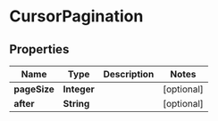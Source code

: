 

# CursorPagination


## Properties

| Name | Type | Description | Notes |
|------------ | ------------- | ------------- | -------------|
|**pageSize** | **Integer** |  |  [optional] |
|**after** | **String** |  |  [optional] |



